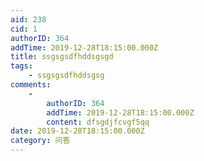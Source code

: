 ```yaml
---
aid: 238
cid: 1
authorID: 364
addTime: 2019-12-28T18:15:00.000Z
title: ssgsgsdfhddsgsgd
tags:
    - ssgsgsdfhddsgsg
comments:
    -
        authorID: 364
        addTime: 2019-12-28T18:15:00.000Z
        content: dfsgdjfcvgf5qq
date: 2019-12-28T18:15:00.000Z
category: 问答
---
```




